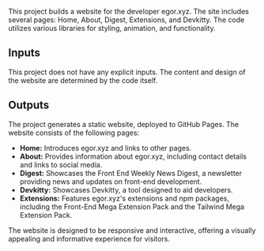This project builds a website for the developer egor.xyz. The site includes several pages: Home, About, Digest, Extensions, and Devkitty. The code utilizes various libraries for styling, animation, and functionality. 

## Inputs

This project does not have any explicit inputs. The content and design of the website are determined by the code itself.  

## Outputs

The project generates a static website, deployed to GitHub Pages. The website consists of the following pages:

- **Home:** Introduces egor.xyz and links to other pages.
- **About:** Provides information about egor.xyz, including contact details and links to social media.
- **Digest:** Showcases the Front End Weekly News Digest, a newsletter providing news and updates on front-end development.
- **Devkitty:** Showcases Devkitty, a tool designed to aid developers.
- **Extensions:** Features egor.xyz's extensions and npm packages, including the Front-End Mega Extension Pack and the Tailwind Mega Extension Pack.

The website is designed to be responsive and interactive, offering a visually appealing and informative experience for visitors.